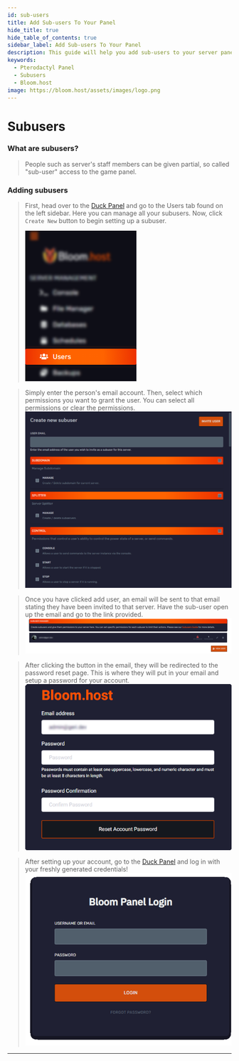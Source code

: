 ```yaml
---
id: sub-users
title: Add Sub-users To Your Panel
hide_title: true
hide_table_of_contents: true
sidebar_label: Add Sub-users To Your Panel
description: This guide will help you add sub-users to your server panel
keywords:
  - Pterodactyl Panel
  - Subusers
  - Bloom.host 
image: https://bloom.host/assets/images/logo.png
---
```

# Subusers

### What are subusers?
> People such as server's staff members can be given partial, so called "sub-user" access to the game panel. 


### Adding subusers
>
> First, head over to the [Duck Panel](https://mc.bloom.host/) and go to the Users tab found on the left sidebar. Here you can manage all your subusers. Now, click `Create New` button to begin setting up a subuser. 
>
> ![Bloom.host Subusers](../static/img/subusers/subusers1.png)

> Simply enter the person's email account. Then, select which permissions you want to grant the user. You can select all permissions or clear the permissions.
> ![Bloom.host Subusers](../static/img/subusers/subusers2.png)

> Once you have clicked add user, an email will be sent to that email stating they have been invited to that server. Have the sub-user open up the email and go to the link provided.
> ![Bloom.host Subusers](../static/img/subusers/subusers3.png)

> After clicking the button in the email, they will be redirected to the password reset page. This is where they will put in your email and setup a password for your account.
> ![Bloom.host Subusers](../static/img/subusers/subusers4.png)

> After setting up your account, go to the [Duck Panel](https://mc.bloom.host/) and log in with your freshly generated credentials!
> ![Bloom.host Subusers](../static/img/subusers/subusers5.png)

---